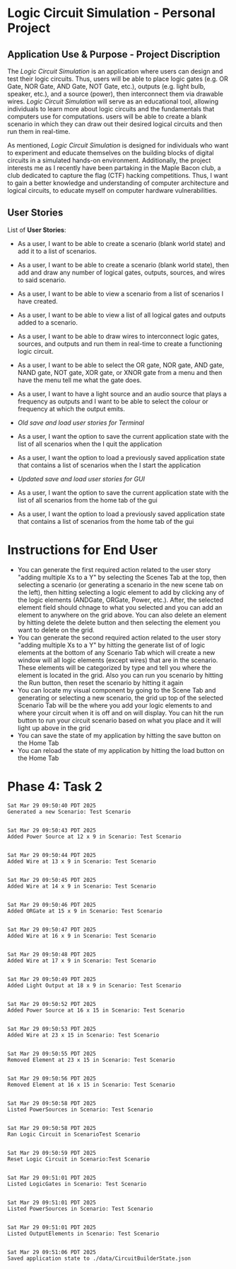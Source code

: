 # Logic Circuit Simulation - Personal Project

## Application Use & Purpose - Project Discription

The *Logic Circuit Simulation* is an application where users can design and test their logic circuits. Thus, users will be able to place logic gates (e.g. OR Gate, NOR Gate, AND Gate, NOT Gate, etc.), outputs (e.g. light bulb, speaker, etc.), and a source (power), then interconnect them via drawable wires. *Logic Circuit Simulation* will serve as an educational tool, allowing individuals to learn more about logic circuits and the fundamentals that computers use for computations. users will be able to create a blank scenario in which they can draw out their desired logical circuits and then run them in real-time.


As mentioned, *Logic Circuit Simulation* is designed for individuals who want to experiment and educate themselves on the building blocks of digital circuits in a simulated hands-on environment. Additionally, the project interests me as I recently have been partaking in the  Maple Bacon club, a club dedicated to capture the flag (CTF) hacking competitions. Thus, I want to gain a better knowledge and understanding of computer architecture and logical circuits, to educate myself on computer hardware vulnerabilities.


## User Stories

List of **User Stories**:
- As a user, I want to be able to create a scenario (blank world state) and add it to a list of scenarios.
- As a user, I want to be able to create a scenario (blank world state), then add and draw any number of logical gates, outputs, sources, and wires to said scenario.
- As a user, I want to be able to view a scenario from a list of scenarios I have created.
- As a user, I want to be able to view a list of all logical gates and outputs added to a scenario.
- As a user, I want to be able to draw wires to interconnect logic gates, sources, and outputs and run them in real-time to create a functioning logic circuit.
- As a user, I want to be able to select the OR gate, NOR gate, AND gate, NAND gate, NOT gate, XOR gate, or XNOR gate from a menu and then have the menu tell me what the gate does.
- As a user, I want to have a light source and an audio source that plays a frequency as outputs and I want to be able to select the colour or frequency at which the output emits.

- *Old save and load user stories for Terminal*
- As a user, I want the option to save the current application state with the list of all scenarios when the I quit the application
- As a user, I want the option to load a previously saved application state that contains a list of scenarios when the I start the application

- *Updated save and load user stories for GUI*
- As a user, I want the option to save the current application state with the list of all scenarios from the home tab of the gui
- As a user, I want the option to load a previously saved application state that contains a list of scenarios from the home tab of the gui


# Instructions for End User

- You can generate the first required action related to the user story "adding multiple Xs to a Y" by selecting the Scenes
Tab at the top, then selecting a scenario (or generating a scenario in the new scene tab on the left), then hitting 
selecting a logic element to add by clicking any of the logic elements (ANDGate, ORGate, Power, etc.). After, the selected
element field should chnage to what you selected and you can add an element to anywhere on the grid above. You can also
delete an element by hitting delete the delete button and then selecting the element you want to delete on the grid.
- You can generate the second required action related to the user story "adding multiple Xs to a Y" by hitting the generate list of of logic elements at the bottom of any Scenario Tab which will create a new window will all logic elements (except wires) that are in the scenario. These elements will be categorized by type and tell you where the element is located in the grid. Also you can run you scenario by hitting the Run button, then reset the scenario by hitting it again
- You can locate my visual component by going to the Scene Tab and generating or selecting a new scenario, the grid
up top of the selected Scenario Tab will be the where you add your logic elements to and where your circuit when it is off and on will display. You can hit the run button to run your circuit scenario based on what
you place and it will light up above in the grid
- You can save the state of my application by hitting the save button on the Home Tab
- You can reload the state of my application by hitting the load button on the Home Tab


# Phase 4: Task 2

```
Sat Mar 29 09:50:40 PDT 2025
Generated a new Scenario: Test Scenario


Sat Mar 29 09:50:43 PDT 2025
Added Power Source at 12 x 9 in Scenario: Test Scenario


Sat Mar 29 09:50:44 PDT 2025
Added Wire at 13 x 9 in Scenario: Test Scenario


Sat Mar 29 09:50:45 PDT 2025
Added Wire at 14 x 9 in Scenario: Test Scenario


Sat Mar 29 09:50:46 PDT 2025
Added ORGate at 15 x 9 in Scenario: Test Scenario


Sat Mar 29 09:50:47 PDT 2025
Added Wire at 16 x 9 in Scenario: Test Scenario


Sat Mar 29 09:50:48 PDT 2025
Added Wire at 17 x 9 in Scenario: Test Scenario


Sat Mar 29 09:50:49 PDT 2025
Added Light Output at 18 x 9 in Scenario: Test Scenario


Sat Mar 29 09:50:52 PDT 2025
Added Power Source at 16 x 15 in Scenario: Test Scenario


Sat Mar 29 09:50:53 PDT 2025
Added Wire at 23 x 15 in Scenario: Test Scenario


Sat Mar 29 09:50:55 PDT 2025
Removed Element at 23 x 15 in Scenario: Test Scenario


Sat Mar 29 09:50:56 PDT 2025
Removed Element at 16 x 15 in Scenario: Test Scenario


Sat Mar 29 09:50:58 PDT 2025
Listed PowerSources in Scenario: Test Scenario


Sat Mar 29 09:50:58 PDT 2025
Ran Logic Circuit in ScenarioTest Scenario


Sat Mar 29 09:50:59 PDT 2025
Reset Logic Circuit in Scenario:Test Scenario


Sat Mar 29 09:51:01 PDT 2025
Listed LogicGates in Scenario: Test Scenario


Sat Mar 29 09:51:01 PDT 2025
Listed PowerSources in Scenario: Test Scenario


Sat Mar 29 09:51:01 PDT 2025
Listed OutputElements in Scenario: Test Scenario


Sat Mar 29 09:51:06 PDT 2025
Saved application state to ./data/CircuitBuilderState.json
```